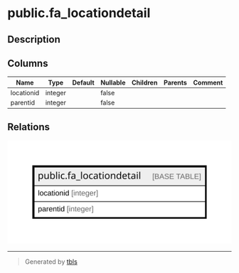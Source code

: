 # public.fa_locationdetail

## Description

## Columns

| Name | Type | Default | Nullable | Children | Parents | Comment |
| ---- | ---- | ------- | -------- | -------- | ------- | ------- |
| locationid | integer |  | false |  |  |  |
| parentid | integer |  | false |  |  |  |

## Relations

![er](public.fa_locationdetail.svg)

---

> Generated by [tbls](https://github.com/k1LoW/tbls)
